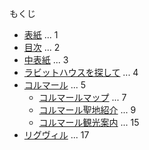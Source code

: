 もくじ

* [表紙](front_cover.md) ... 1
* [目次](index.md) ... 2
* [中表紙](inside_cover.md) ... 3
* [ラビットハウスを探して](orientation.md) ... 4
* [コルマール](colmar.md) ... 5
  * [コルマールマップ](colmar_map.md) ... 7
  * [コルマール聖地紹介](colmar_spot.md) ... 9
  * [コルマール観光案内](colmar_tour.md) ... 15
* [リグヴィル](riquewihr.md) ... 17

